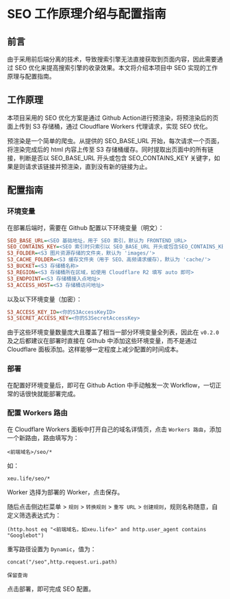 # SEO 工作原理介绍与配置指南
## 前言
由于采用前后端分离的技术，导致搜索引擎无法直接获取到页面内容，因此需要通过 SEO 优化来提高搜索引擎的收录效果。本文将介绍本项目中 SEO 实现的工作原理与配置指南。

## 工作原理
本项目采用的 SEO 优化方案是通过 Github Action进行预渲染，将预渲染后的页面上传到 S3 存储桶，通过 Cloudflare Workers 代理请求，实现 SEO 优化。

预渲染是一个简单的爬虫。从提供的 SEO_BASE_URL 开始，每次请求一个页面，将渲染完成后的 html 内容上传至 S3 存储桶缓存。同时提取出页面中的所有链接，判断是否以 SEO_BASE_URL 开头或包含 SEO_CONTAINS_KEY 关键字，如果是则请求该链接并预渲染，直到没有新的链接为止。

## 配置指南
### 环境变量
在部署后端时，需要在 Github 配置以下环境变量（明文）：
```ini
SEO_BASE_URL=<SEO 基础地址，用于 SEO 索引，默认为 FRONTEND_URL>
SEO_CONTAINS_KEY=<SEO 索引时只索引以 SEO_BASE_URL 开头或包含SEO_CONTAINS_KEY 关键字的链接，默认为空>
S3_FOLDER=<S3 图片资源存储的文件夹，默认为 'images/'>
S3_CACHE_FOLDER=<S3 缓存文件夹（用于 SEO、高频请求缓存），默认为 'cache/'>
S3_BUCKET=<S3 存储桶名称>
S3_REGION=<S3 存储桶所在区域，如使用 Cloudflare R2 填写 auto 即可>
S3_ENDPOINT=<S3 存储桶接入点地址>
S3_ACCESS_HOST=<S3 存储桶访问地址>
```

以及以下环境变量（加密）：
```ini
S3_ACCESS_KEY_ID=<你的S3AccessKeyID>
S3_SECRET_ACCESS_KEY=<你的S3SecretAccessKey>
```

由于这些环境变量数量庞大且覆盖了相当一部分环境变量全列表，因此在 `v0.2.0` 及之后都建议在部署时直接在 Github 中添加这些环境变量，而不是通过 Cloudflare 面板添加。这样能够一定程度上减少配置的时间成本。

### 部署
在配置好环境变量后，即可在 Github Action 中手动触发一次 Workflow，一切正常的话很快就能部署完成。

### 配置 Workers 路由
在 Cloudflare Workers 面板中打开自己的域名详情页，点击 `Workers 路由`，添加一个新路由，路由填写为：
```
<前端域名>/seo/*
```
如：
```
xeu.life/seo/*
```
Worker 选择为部署的 Worker，点击保存。

随后点击侧边栏菜单 > `规则` > `转换规则` > `重写 URL` > `创建规则`，规则名称随意，自定义筛选表达式为：
```
(http.host eq "<前端域名，如xeu.life>" and http.user_agent contains "Googlebot")
```
重写路径设置为 `Dynamic`，值为：
```
concat("/seo",http.request.uri.path)
```
`保留查询`

点击部署，即可完成 SEO 配置。